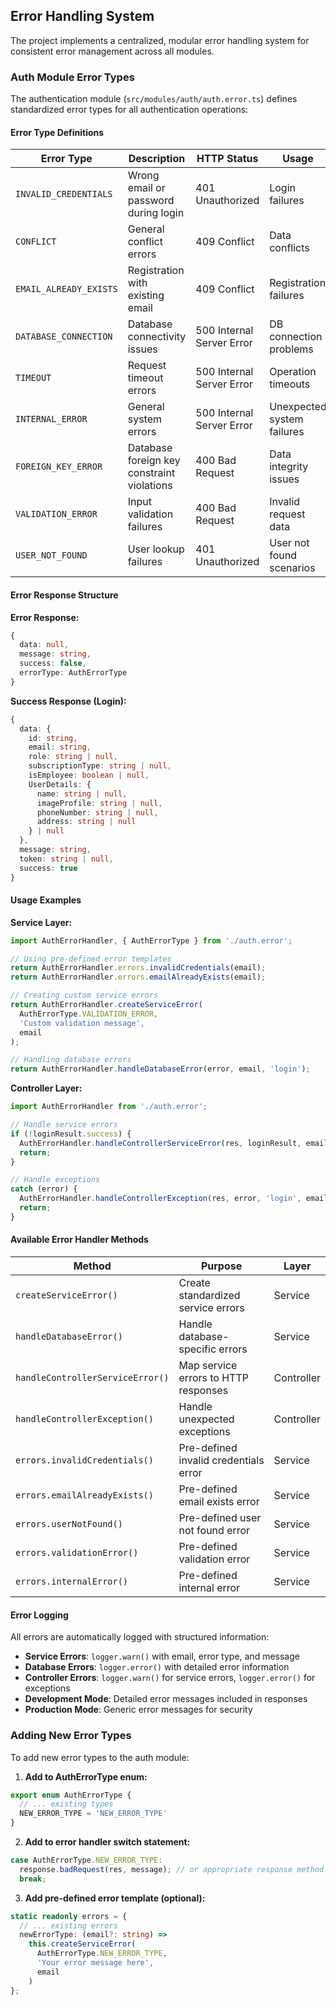 ## Error Handling System

The project implements a centralized, modular error handling system for consistent error management across all modules.

### Auth Module Error Types

The authentication module (`src/modules/auth/auth.error.ts`) defines standardized error types for all authentication operations:

#### Error Type Definitions

| Error Type | Description | HTTP Status | Usage |
|------------|-------------|-------------|-------|
| `INVALID_CREDENTIALS` | Wrong email or password during login | 401 Unauthorized | Login failures |
| `CONFLICT` | General conflict errors | 409 Conflict | Data conflicts |
| `EMAIL_ALREADY_EXISTS` | Registration with existing email | 409 Conflict | Registration failures |
| `DATABASE_CONNECTION` | Database connectivity issues | 500 Internal Server Error | DB connection problems |
| `TIMEOUT` | Request timeout errors | 500 Internal Server Error | Operation timeouts |
| `INTERNAL_ERROR` | General system errors | 500 Internal Server Error | Unexpected system failures |
| `FOREIGN_KEY_ERROR` | Database foreign key constraint violations | 400 Bad Request | Data integrity issues |
| `VALIDATION_ERROR` | Input validation failures | 400 Bad Request | Invalid request data |
| `USER_NOT_FOUND` | User lookup failures | 401 Unauthorized | User not found scenarios |

#### Error Response Structure

**Error Response:**
```typescript
{
  data: null,
  message: string,
  success: false,
  errorType: AuthErrorType
}
```

**Success Response (Login):**
```typescript
{
  data: {
    id: string,
    email: string,
    role: string | null,
    subscriptionType: string | null,
    isEmployee: boolean | null,
    UserDetails: {
      name: string | null,
      imageProfile: string | null,
      phoneNumber: string | null,
      address: string | null
    } | null
  },
  message: string,
  token: string | null,
  success: true
}
```

#### Usage Examples

**Service Layer:**
```typescript
import AuthErrorHandler, { AuthErrorType } from './auth.error';

// Using pre-defined error templates
return AuthErrorHandler.errors.invalidCredentials(email);
return AuthErrorHandler.errors.emailAlreadyExists(email);

// Creating custom service errors
return AuthErrorHandler.createServiceError(
  AuthErrorType.VALIDATION_ERROR,
  'Custom validation message',
  email
);

// Handling database errors
return AuthErrorHandler.handleDatabaseError(error, email, 'login');
```

**Controller Layer:**
```typescript
import AuthErrorHandler from './auth.error';

// Handle service errors
if (!loginResult.success) {
  AuthErrorHandler.handleControllerServiceError(res, loginResult, email);
  return;
}

// Handle exceptions
catch (error) {
  AuthErrorHandler.handleControllerException(res, error, 'login', email);
  return;
}
```

#### Available Error Handler Methods

| Method | Purpose | Layer |
|--------|---------|-------|
| `createServiceError()` | Create standardized service errors | Service |
| `handleDatabaseError()` | Handle database-specific errors | Service |
| `handleControllerServiceError()` | Map service errors to HTTP responses | Controller |
| `handleControllerException()` | Handle unexpected exceptions | Controller |
| `errors.invalidCredentials()` | Pre-defined invalid credentials error | Service |
| `errors.emailAlreadyExists()` | Pre-defined email exists error | Service |
| `errors.userNotFound()` | Pre-defined user not found error | Service |
| `errors.validationError()` | Pre-defined validation error | Service |
| `errors.internalError()` | Pre-defined internal error | Service |

#### Error Logging

All errors are automatically logged with structured information:
- **Service Errors**: `logger.warn()` with email, error type, and message
- **Database Errors**: `logger.error()` with detailed error information
- **Controller Errors**: `logger.warn()` for service errors, `logger.error()` for exceptions
- **Development Mode**: Detailed error messages included in responses
- **Production Mode**: Generic error messages for security

### Adding New Error Types

To add new error types to the auth module:

1. **Add to AuthErrorType enum:**
```typescript
export enum AuthErrorType {
  // ... existing types
  NEW_ERROR_TYPE = 'NEW_ERROR_TYPE'
}
```

2. **Add to error handler switch statement:**
```typescript
case AuthErrorType.NEW_ERROR_TYPE:
  response.badRequest(res, message); // or appropriate response method
  break;
```

3. **Add pre-defined error template (optional):**
```typescript
static readonly errors = {
  // ... existing errors
  newErrorType: (email?: string) => 
    this.createServiceError(
      AuthErrorType.NEW_ERROR_TYPE,
      'Your error message here',
      email
    )
};
```